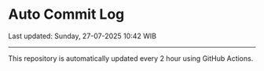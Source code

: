 # Auto Commit Log

Last updated: Sunday, 27-07-2025 10:42 WIB

---

This repository is automatically updated every 2 hour using GitHub Actions.
